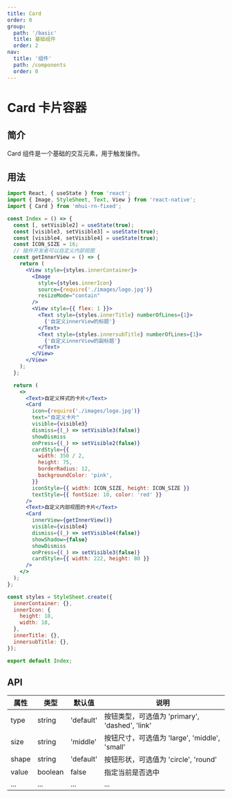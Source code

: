 ```yaml
---
title: Card
order: 0
group:
  path: '/basic'
  title: 基础组件
  order: 2
nav:
  title: '组件'
  path: /components
  order: 0
---
```


# Card 卡片容器

## 简介

Card 组件是一个基础的交互元素，用于触发操作。

## 用法

<!-- <code src="./index.tsx"></code> -->

```jsx
import React, { useState } from 'react';
import { Image, StyleSheet, Text, View } from 'react-native';
import { Card } from 'mhui-rn-fixed';

const Index = () => {
  const [, setVisible2] = useState(true);
  const [visible3, setVisible3] = useState(true);
  const [visible4, setVisible4] = useState(true);
  const ICON_SIZE = 16;
  // 插件开发者可以自定义内部视图
  const getInnerView = () => {
    return (
      <View style={styles.innerContainer}>
        <Image
          style={styles.innerIcon}
          source={require('./images/logo.jpg')}
          resizeMode="contain"
        />
        <View style={{ flex: 1 }}>
          <Text style={styles.innerTitle} numberOfLines={1}>
            {'自定义innerView的标题'}
          </Text>
          <Text style={styles.innersubTitle} numberOfLines={1}>
            {'自定义innerView的副标题'}
          </Text>
        </View>
      </View>
    );
  };

  return (
    <>
      <Text>自定义样式的卡片</Text>
      <Card
        icon={require('./images/logo.jpg')}
        text="自定义卡片"
        visible={visible3}
        dismiss={(_) => setVisible3(false)}
        showDismiss
        onPress={(_) => setVisible2(false)}
        cardStyle={{
          width: 350 / 2,
          height: 75,
          borderRadius: 12,
          backgroundColor: 'pink',
        }}
        iconStyle={{ width: ICON_SIZE, height: ICON_SIZE }}
        textStyle={{ fontSize: 10, color: 'red' }}
      />
      <Text>自定义内部视图的卡片</Text>
      <Card
        innerView={getInnerView()}
        visible={visible4}
        dismiss={(_) => setVisible4(false)}
        showShadow={false}
        showDismiss
        onPress={(_) => setVisible3(false)}
        cardStyle={{ width: 222, height: 80 }}
      />
    </>
  );
};

const styles = StyleSheet.create({
  innerContainer: {},
  innerIcon: {
    height: 18,
    width: 18,
  },
  innerTitle: {},
  innersubTitle: {},
});

export default Index;
```

## API

| 属性  | 类型    | 默认值    | 说明                                           |
| ----- | ------- | --------- | ---------------------------------------------- |
| type  | string  | 'default' | 按钮类型，可选值为 'primary', 'dashed', 'link' |
| size  | string  | 'middle'  | 按钮尺寸，可选值为 'large', 'middle', 'small'  |
| shape | string  | 'default' | 按钮形状，可选值为 'circle', 'round'           |
| value | boolean | false     | 指定当前是否选中                               |
| ...   | ...     | ...       | ...                                            |
